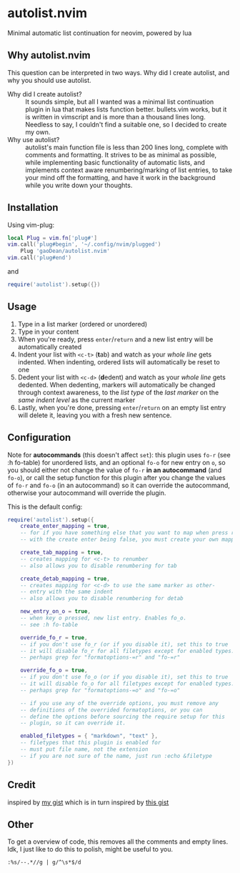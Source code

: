 # autolist.nvim
Minimal automatic list continuation for neovim, powered by lua

## Why autolist.nvim
This question can be interpreted in two ways. Why did I create autolist, and why you should use autolist.

<dl>
	<dt>Why did I create autolist?</dt>
	<dd>It sounds simple, but all I wanted was a minimal list continuation plugin in lua that makes lists function better. bullets.vim works, but it is written in vimscript and is more than a thousand lines long. Needless to say, I couldn't find a suitable one, so I decided to create my own.</dd>
	<dt>Why use autolist?</dt>
	<dd>autolist's main function file is less than 200 lines long, complete with comments and formatting. It strives to be as minimal as possible, while implementing basic functionality of automatic lists, and implements context aware renumbering/marking of list entries, to take your mind off the formatting, and have it work in the background while you write down your thoughts.</dd>
</dl>


## Installation
Using vim-plug:
```lua
local Plug = vim.fn['plug#']
vim.call('plug#begin', '~/.config/nvim/plugged')
	Plug 'gaoDean/autolist.nvim'
vim.call('plug#end')
```
and
```lua
require('autolist').setup({})
```

## Usage
1. Type in a list marker (ordered or unordered)
2. Type in your content
3. When you're ready, press `enter`/`return` and a new list entry will be automatically created
4. Indent your list with `<c-t>` (**t**ab) and watch as your *whole line* gets indented. When indenting, ordered lists will automatically be reset to one
5. Dedent your list with `<c-d>` (**d**edent) and watch as your *whole line* gets dedented. When dedenting, markers will automatically be changed through context awareness, to the *list type* of the *last marker* on the *same indent level* as the current marker
6. Lastly, when you're done, pressing `enter`/`return` on an empty list entry will delete it, leaving you with a fresh new sentence.

## Configuration
Note for **autocommands** (this doesn't affect `set`): this plugin uses `fo-r` (see :h fo-table) for unordered lists, and an optional `fo-o` for new entry on `o`, so you should either not change the value of `fo-r` **in an autocommand** (and `fo-o`), or call the setup function for this plugin after you change the values of `fo-r` and `fo-o` (in an autocommand) so it can override the autocommand, otherwise your autocommand will override the plugin.

This is the default config:
```lua
require('autolist').setup({
	create_enter_mapping = true,
	-- for if you have something else that you want to map when press return
	-- with the create enter being false, you must create your own mapping

	create_tab_mapping = true,
	-- creates mapping for <c-t> to renumber
	-- also allows you to disable renumbering for tab

	create_detab_mapping = true,
	-- creates mapping for <c-d> to use the same marker as other-
	-- entry with the same indent
	-- also allows you to disable renumbering for detab

	new_entry_on_o = true,
	-- when key o pressed, new list entry. Enables fo_o.
	-- see :h fo-table

	override_fo_r = true,
	-- if you don't use fo_r (or if you disable it), set this to true
	-- it will disable fo_r for all filetypes except for enabled types.
	-- perhaps grep for "formatoptions-=r" and "fo-=r"

	override_fo_o = true,
	-- if you don't use fo_o (or if you disable it), set this to true
	-- it will disable fo_o for all filetypes except for enabled types.
	-- perhaps grep for "formatoptions-=o" and "fo-=o"

	-- if you use any of the override options, you must remove any
	-- definitions of the overrided formatoptions, or you can
	-- define the options before sourcing the require setup for this
	-- plugin, so it can override it.

	enabled_filetypes = { "markdown", "text" },
	-- filetypes that this plugin is enabled for
	-- must put file name, not the extension
	-- if you are not sure of the name, just run :echo &filetype
})
```

## Credit

inspired by [my gist](https://gist.github.com/gaoDean/288d01dfe64da66569fb6615c767e081)
which is in turn inspired by [this gist](https://gist.github.com/sedm0784/dffda43bcfb4728f8e90)

## Other
To get a overview of code, this removes all the comments and empty lines. Idk, I just like to do this to polish, might be useful to you.

	:%s/--.*//g | g/^\s*$/d
